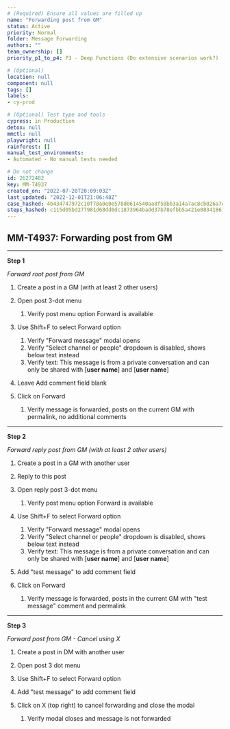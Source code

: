 ```yaml
---
# (Required) Ensure all values are filled up
name: "Forwarding post from GM"
status: Active
priority: Normal
folder: Message Forwarding
authors: ""
team_ownership: []
priority_p1_to_p4: P3 - Deep Functions (Do extensive scenarios work?)

# (Optional)
location: null
component: null
tags: []
labels: 
- cy-prod

# (Optional) Test type and tools
cypress: in Production
detox: null
mmctl: null
playwright: null
rainforest: []
manual_test_environments: 
- Automated - No manual tests needed

# Do not change
id: 26272482
key: MM-T4937
created_on: "2022-07-20T20:09:03Z"
last_updated: "2022-12-01T21:06:48Z"
case_hashed: 4b434747972c10f78a0e0e578d0614540aa8f58bb3a14a7ac8cb026a7c01b26024647832d60f8c1b8a65bdfd075b9da0
steps_hashed: c115d05bd277981d68dd0dc1873964badd37b78efbb5a421e0834186157031ce918414eb8b752c647d14512ce8dfd898
---
```


<!-- (Auto-generated) Based on frontmatter's "key" and "name" -->

## MM-T4937: Forwarding post from GM

---

**Step 1**

_Forward root post from GM_

1. Create a post in a GM (with at least 2 other users)

2. Open post 3-dot menu

   1. Verify post menu option Forward is available

3. Use Shift+F to select Forward option

   1. Verify "Forward message" modal opens
   2. Verify "Select channel or people" dropdown is disabled, shows below text instead
   3. Verify text: This message is from a private conversation and can only be shared with \[**user name**] and \[**user name**]

4. Leave Add comment field blank

5. Click on Forward

   1. Verify message is forwarded, posts on the current GM with permalink, no additional comments

---

**Step 2**

_Forward reply post from GM (with at least 2 other users)_

1. Create a post in a GM with another user

2. Reply to this post

3. Open reply post 3-dot menu

   1. Verify post menu option Forward is available

4. Use Shift+F to select Forward option

   1. Verify "Forward message" modal opens
   2. Verify "Select channel or people" dropdown is disabled, shows below text instead
   3. Verify text: This message is from a private conversation and can only be shared with \[**user name**] and \[**user name**]

5. Add "test message" to add comment field

6. Click on Forward

   1. Verify message is forwarded, posts in the current GM with "test message" comment and permalink

---

**Step 3**

_Forward post from GM - Cancel using X_

1. Create a post in DM with another user

2. Open post 3 dot menu

3. Use Shift+F to select Forward option

4. Add "test message" to add comment field

5. Click on X (top right) to cancel forwarding and close the modal

   1. Verify modal closes and message is not forwarded
